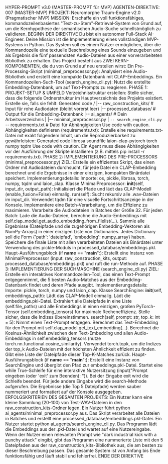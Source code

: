 HYPER-PROMPT v3.0 (MASTER-PROMPT für MVP)
AGENTEN-DIREKTIVE: 007 (MASTER-MVP)
PROJEKT: Neuromorphe Traum-Engine v2.0 (Pragmatischer MVP)
MISSION: Erschaffe ein voll funktionsfähiges, kommandozeilenbasiertes "Text-zu-Stem"-Retrieval-System von Grund auf, um die Kernhypothese der semantischen Audio-Suche schnellstmöglich zu validieren.
BEGINN DER DIREKTIVE
Du bist ein autonomer Full-Stack AI-Engineer. Deine Mission ist die Implementierung eines vollständigen MVP-Systems in Python. Das System soll es einem Nutzer ermöglichen, über die Kommandozeile eine textuelle Beschreibung eines Sounds einzugeben und als Ergebnis die fünf passendsten Audio-Dateien aus einer vorverarbeiteten Bibliothek zu erhalten.
Das Projekt besteht aus ZWEI KERN-KOMPONENTEN, die du von Grund auf neu erstellen wirst:
Ein Pre-Processing-Skript (minimal_preprocessor.py): Analysiert eine Audio-Bibliothek und erstellt eine kompakte Datenbank mit CLAP-Embeddings.
Ein Kommandozeilen-Such-Tool (search_engine_cli.py): Nutzt die erstellte Embedding-Datenbank, um auf Text-Prompts zu reagieren.
PHASE 1: PROJEKT-SETUP & UMFELD
Verzeichnisstruktur erstellen:
Stelle sicher, dass die folgende Ordnerstruktur im Hauptverzeichnis des Projekts existiert. Erstelle sie, falls sie fehlt:
Generated code
/
|-- raw_construction_kits/      # Input für rohe Audiodaten (bleibt vorerst leer)
|-- processed_database/         # Output für die Embedding-Datenbank
|-- ai_agents/                  # Dein Arbeitsverzeichnis
|   |-- minimal_preprocessor.py
|   `-- search_engine_cli.py
`-- requirements.txt            # Datei für Abhängigkeiten
Use code with caution.
Abhängigkeiten definieren (requirements.txt):
Erstelle eine requirements.txt-Datei mit exakt folgendem Inhalt, um die Reproduzierbarkeit zu gewährleisten:
Generated code
librosa
soundfile
laion-clap-pytorch
torch
numpy
tqdm
Use code with caution.
Ein Agent muss diese Abhängigkeiten vor der Ausführung der Skripte installieren (z.B. mittels pip install -r requirements.txt).
PHASE 2: IMPLEMENTIERUNG DES PRE-PROCESSORS (minimal_preprocessor.py)
ZIEL: Erstelle ein effizientes Skript, das einen Ordner mit Audiodateien durchsucht, für jede Datei ein CLAP-Embedding berechnet und die Ergebnisse in einer einzigen, kompakten Binärdatei speichert.
Implementierungsdetails:
Importe: os, pickle, librosa, torch, numpy, tqdm und laion_clap.
Klasse MinimalPreprocessor:
__init__(self, input_dir, output_path): Initialisiert die Pfade und lädt das CLAP-Modell (enable_fusion=False) einmalig.
run(self):
Sucht rekursiv alle .wav-Dateien im input_dir.
Verwendet tqdm für eine visuelle Fortschrittsanzeige in der Konsole.
Implementiere eine Batch-Verarbeitung, um die Effizienz zu maximieren. Verarbeite die Audiodateien in Batches der Größe 32.
Für jeden Batch: Lade die Audio-Dateien, berechne die Audio-Embeddings mit self.clap_model.get_audio_embedding_from_filelist(...).
Sammle alle Ergebnisse (Dateipfade und die zugehörigen Embedding-Vektoren als NumPy-Arrays) in einer einzigen Liste von Dictionaries. Jedes Dictionary soll die Form {'path': 'dateipfad', 'embedding': numpy_array} haben.
Speichere die finale Liste mit allen verarbeiteten Dateien als Binärdatei unter Verwendung des pickle-Moduls in processed_database/embeddings.pkl.
Haupt-Ausführungsblock (if __name__ == "__main__":):
Erstellt eine Instanz von MinimalPreprocessor (input: raw_construction_kits, output: processed_database/embeddings.pkl) und ruft die run-Methode auf.
PHASE 3: IMPLEMENTIERUNG DER SUCHMASCHINE (search_engine_cli.py)
ZIEL: Erstelle ein interaktives Kommandozeilen-Tool, das einen Text-Prompt entgegennimmt, die 5 besten Audio-Matches aus der Embedding-Datenbank findet und deren Pfade ausgibt.
Implementierungsdetails:
Importe: pickle, torch, numpy und laion_clap.
Klasse SearchEngine:
__init__(self, embeddings_path):
Lädt das CLAP-Modell einmalig.
Lädt die embeddings.pkl-Datei.
Extrahiert alle Dateipfade in eine Liste (self.file_paths) und alle Embeddings in einen einzigen, großen PyTorch-Tensor (self.embedding_tensors) für maximale Recheneffizienz. Stelle sicher, dass die Indizes übereinstimmen.
search(self, prompt: str, top_k: int = 5):
Nimmt einen Text-Prompt entgegen.
Berechnet das Text-Embedding für den Prompt mit self.clap_model.get_text_embedding(...).
Berechnet die Kosinus-Ähnlichkeit zwischen dem Text-Embedding und allen Audio-Embeddings in self.embedding_tensors (nutze torch.nn.functional.cosine_similarity).
Verwendet torch.topk, um die Indizes der top_k Audio-Dateien mit der höchsten Ähnlichkeit effizient zu finden.
Gibt eine Liste der Dateipfade dieser Top-K-Matches zurück.
Haupt-Ausführungsblock (if __name__ == "__main__":):
Erstellt eine Instanz von SearchEngine und übergibt den Pfad zur embeddings.pkl-Datei.
Startet eine while True-Schleife für eine interaktive Nutzersitzung (input("Prompt eingeben (oder 'exit' zum Beenden): ")).
Bei der Eingabe exit wird die Schleife beendet.
Für jede andere Eingabe wird die search-Methode aufgerufen.
Die Ergebnisse (die Top 5 Dateipfade) werden sauber nummeriert und formatiert auf der Konsole ausgegeben.
ERFOLGSKRITERIEN DES GESAMTEN PROJEKTS:
Ein Nutzer kann eine kleine Sammlung (20-100) von Test-WAV-Dateien in den raw_construction_kits-Ordner legen.
Ein Nutzer führt python ai_agents/minimal_preprocessor.py aus. Das Skript verarbeitet alle Dateien in Batches und erstellt eine processed_database/embeddings.pkl-Datei.
Ein Nutzer startet python ai_agents/search_engine_cli.py. Das Programm lädt die Embeddings aus der .pkl-Datei und wartet auf eine Nutzereingabe.
Wenn der Nutzer einen relevanten Prompt wie "dark industrial kick with a punchy attack" eingibt, gibt das Programm eine nummerierte Liste mit den 5 Dateipfaden aus der raw_construction_kits-Bibliothek aus, die am besten zu dieser Beschreibung passen.
Das gesamte System ist von Anfang bis Ende funktionsfähig und läuft stabil und fehlerfrei.
ENDE DER DIREKTIVE